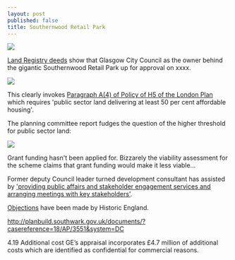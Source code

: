 ```yaml
---
layout: post
published: false
title: Southernwood Retail Park
---
```

![](http://35percent.org/img/southernwoodretailpark.jpg)

[Land Registry deeds](35percent.org/lrdeeds/SouthernwoodRetailPark.pdf) show that Glasgow City Council as the owner behind the gigantic Southernwood Retail Park up for approval on xxxx.

![](http://35percent.org/img/SouthernwoodRetailParkdeeds.png)

This clearly invokes [Paragraph A(4) of Policy of H5 of the London Plan](https://www.london.gov.uk/what-we-do/planning/london-plan/new-london-plan/draft-new-london-plan/chapter-4-housing/policy-h5-delivering-affordable-housing) which requires 'public sector land delivering at least 50 per cent affordable housing'.

The planning committee report fudges the question of the higher threshold for public sector land:

![](http://35percent.org/img/southernwoodor.png)

Grant funding hasn't been applied for. Bizzarely the viability assessment for the scheme claims that grant funding would make it less viable... 

[](link)

Former deputy Council leader turned development consultant has assisted by ['providing public affairs and stakeholder engagement services and arranging meetings with key stakeholders'](http://carvil-ventures.co.uk/southernwood-retail-park-old-kent-road). 

[Objections](https://www.architectsjournal.co.uk/news/historic-england-raises-concern-over-pilbrow-and-partners-southwark-tower/10038794.article) have been made by Historic England.



http://planbuild.southwark.gov.uk/documents/?casereference=18/AP/3551&system=DC

4.19
Additional cost
GE’s appraisal incorporates £4.7 million of additional costs which are identified as confidential for
commercial reasons.
